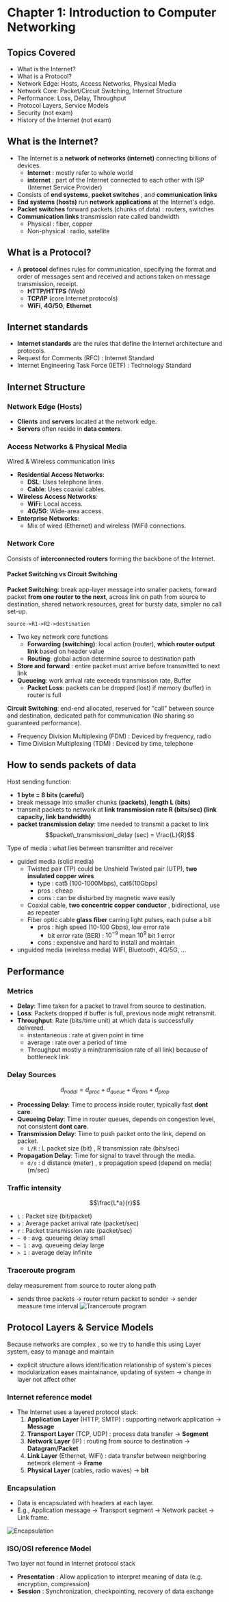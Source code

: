 # Chapter 1: Introduction to Computer Networking

## Topics Covered
- What is the Internet?
- What is a Protocol?
- Network Edge: Hosts, Access Networks, Physical Media
- Network Core: Packet/Circuit Switching, Internet Structure
- Performance: Loss, Delay, Throughput
- Protocol Layers, Service Models
- Security (not exam)
- History of the Internet (not exam)

## What is the Internet?
- The Internet is a **network of networks (internet)** connecting billions of devices.
    - **Internet** : mostly refer to whole world
    - **internet** : part of the Internet connected to each other with ISP (Internet Service Provider)
- Consists of **end systems**, **packet switches** , and **communication links** 
- **End systems (hosts)** run **network applications** at the Internet's edge.
- **Packet switches** forward packets (chunks of data) : routers, switches
- **Communication links** transmission rate called bandwidth
    - Physical : fiber, copper
    - Non-physical : radio, satellite

## What is a Protocol?
- A **protocol** defines rules for communication, specifying the format and order of messages sent and received and actions taken on message transmission, receipt.
  - **HTTP/HTTPS** (Web)
  - **TCP/IP** (core Internet protocols)
  - **WiFi**, **4G/5G**, **Ethernet**

## Internet standards
- **Internet standards** are the rules that define the Internet architecture and protocols.
- Request for Comments (RFC) : Internet Standard 
- Internet Engineering Task Force (IETF) : Technology Standard

## Internet Structure
### Network Edge (Hosts)
- **Clients** and **servers** located at the network edge.
- **Servers** often reside in **data centers**.

### Access Networks & Physical Media
Wired & Wireless communication links
- **Residential Access Networks**:
  - **DSL**: Uses telephone lines.
  - **Cable**: Uses coaxial cables.
- **Wireless Access Networks**:
  - **WiFi**: Local access.
  - **4G/5G**: Wide-area access.
- **Enterprise Networks**:
  - Mix of wired (Ethernet) and wireless (WiFi) connections.

### Network Core
Consists of **interconnected routers** forming the backbone of the Internet.

#### Packet Switching vs Circuit Switching
**Packet Switching**: break app-layer message into smaller packets, forward packet **from one router to the next**, across link on path from source to destination, shared network resources, great for bursty data, simpler no call set-up.

`source->R1->R2->destination`

- Two key network core functions
    - **Forwarding (switching)**: local action (router), **which router output link** based on header value
    - **Routing**: global action determine source to destination path
- **Store and forward** : entire packet must arrive before transmitted to next link
- **Queueing**: work arrival rate exceeds transmission rate, Buffer
    - **Packet Loss**: packets can be dropped (lost) if memory (buffer) in router is full

**Circuit Switching**: end-end allocated, reserved for "call" between source and destination, dedicated path for communication (No sharing so guaranteed performance).
-   Frequency Division Multiplexing (FDM) : Deviced by frequency, radio
-   Time Division Multiplexing (TDM) : Deviced by time, telephone

## How to sends packets of data
Host sending function:
- **1 byte = 8 bits (careful)**
- break message into smaller chunks **(packets)**, **length L (bits)**
- transmit packets to network at **link transmission rate R (bits/sec) (link capacity, link bandwidth)**
- **packet transmission delay**: time needed to transmit a packet to link
$$packet\_transmission\_delay (sec) = \frac{L}{R}$$

Type of media : what lies between transmitter and receiver
- guided media (solid media)
    - Twisted pair (TP) could be Unshield Twisted pair (UTP), **two insulated copper wires**
        - type : cat5 (100-1000Mbps), cat6(10Gbps)
        - pros : cheap
        - cons : can be disturbed by magnetic wave easily
    - Coaxial cable, **two concentric copper conductor** , bidirectional, use as repeater
    - Fiber optic cable **glass fiber** carring light pulses, each pulse a bit
        - pros : high speed (10-100 Gbps), low error rate 
            - bit error rate (BER) : $10^{-9}$ mean $10^{9}$ bit 1 error
        - cons : expensive and hard to install and maintain 
- unguided media (wireless media) WIFI, Bluetooth, 4G/5G, ...

## Performance
### Metrics
- **Delay**: Time taken for a packet to travel from source to destination.
- **Loss**: Packets dropped if buffer is full, previous node might retransmit.
- **Throughput**: Rate (bits/time unit) at which data is successfully delivered.
    - instantaneous : rate at given point in time
    - average : rate over a period of time
    - Throughput mostly a min(tranmission rate of all link) because of bottleneck link

### Delay Sources
$$d_{nodal} = d_{proc} + d_{queue} + d_{trans} + d_{prop} $$
- **Processing Delay**: Time to process inside router, typically fast **dont care**.
- **Queueing Delay**: Time in router queues, depends on congestion level, not consistent **dont care**.
- **Transmission Delay**: Time to push packet onto the link, depend on packet.
    - `L/R` : L packet size (bit) , R transmission rate (bits/sec)
- **Propagation Delay**: Time for signal to travel through the media.
    - `d/s` : d distance (meter) , s propagation speed (depend on media) (m/sec)

### Traffic intensity
$$\frac{L*a}{r}$$
- `L` : Packet size (bit/packet)
- `a` : Average packet arrival rate (packet/sec)
- `r` : Packet transmission rate (packet/sec)
- `~ 0` : avg. queueing delay small
- `~ 1` : avg. queueing delay large
- `> 1` : average delay infinite

### Traceroute program
delay measurement from source to router along path
- sends three packets -> router return packet to sender -> sender measure time interval
![Tranceroute program](appendix/TraceRoute.png)

## Protocol Layers & Service Models
Because networks are complex , so we try to handle this using Layer system, easy to manage and maintain
- explicit structure allows identification relationship of system's pieces
- modularization eases maintainance, updating of system -> change in layer not affect other
### Internet reference model
- The Internet uses a layered protocol stack:
  1. **Application Layer** (HTTP, SMTP) : supporting network application -> **Message**
  2. **Transport Layer** (TCP, UDP) : process data transfer -> **Segment**
  3. **Network Layer** (IP) : routing from source to destination -> **Datagram/Packet**
  4. **Link Layer** (Ethernet, WiFi) : data transfer between neighboring network element -> **Frame**
  5. **Physical Layer** (cables, radio waves) -> **bit**

### Encapsulation
- Data is encapsulated with headers at each layer.
- E.g., Application message → Transport segment → Network packet → Link frame.

![Encapsulation](appendix/Encapsulation.png)

### ISO/OSI reference Model
Two layer not found in Internet protocol stack
- **Presentation** : Allow application to interpret meaning of data (e.g. encryption, compression)
- **Session** : Synchronization, checkpointing, recovery of data exchange


